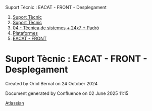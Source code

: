 Suport Tècnic : EACAT - FRONT - Desplegament  

1.  [Suport Tècnic](index.html)
2.  [Suport Tècnic](13893782.html)
3.  [04 - Tècnica de sistemes + 24x7 + Padró](26313202.html)
4.  [Plataformes](Plataformes_41520520.html)
5.  [EACAT - FRONT](EACAT---FRONT_118554833.html)

Suport Tècnic : EACAT - FRONT - Desplegament
============================================

Created by Oriol Bernal on 24 October 2024

Document generated by Confluence on 02 June 2025 11:15

[Atlassian](http://www.atlassian.com/)